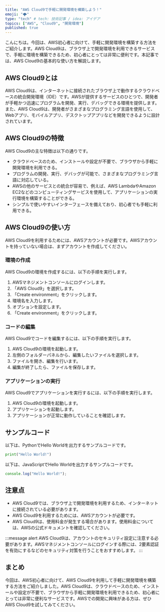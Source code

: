 ```yaml
---
title: "AWS Cloud9で手軽に開発環境を構築しよう！"
emoji: "🌩️"
type: "tech" # tech: 技術記事 / idea: アイデア
topics: ["AWS", "Cloud9", "開発環境"]
published: true
---
```


こんにちは。今回は、AWS初心者に向けて、手軽に開発環境を構築する方法をご紹介します。AWS Cloud9は、ブラウザ上で開発環境を利用できるサービスで、手軽に環境を構築できるため、初心者にとっては非常に便利です。本記事では、AWS Cloud9の基本的な使い方を解説します。

## AWS Cloud9とは

AWS Cloud9は、インターネットに接続されたブラウザ上で動作するクラウドベースの統合開発環境（IDE）です。AWSが提供するサービスのひとつで、開発者が手軽かつ迅速にプログラムを開発、実行、デバッグできる環境を提供します。また、AWS Cloud9は、開発者がさまざまなプログラミング言語を使用して、Webアプリ、モバイルアプリ、デスクトップアプリなどを開発できるように設計されています。

## AWS Cloud9の特徴

AWS Cloud9の主な特徴は以下の通りです。

- クラウドベースのため、インストールや設定が不要で、ブラウザから手軽に開発環境を利用できる。
- プログラムの開発、実行、デバッグが可能で、さまざまなプログラミング言語に対応している。
- AWSの他のサービスとの統合が容易で、例えば、AWS LambdaやAmazon EC2などのコンピューティングサービスを使用して、アプリケーションの実行環境を構築することができる。
- シンプルで使いやすいインターフェースを備えており、初心者でも手軽に利用できる。

## AWS Cloud9の使い方

AWS Cloud9を利用するためには、AWSアカウントが必要です。AWSアカウントを持っていない場合は、まずアカウントを作成してください。

### 環境の作成

AWS Cloud9の環境を作成するには、以下の手順を実行します。

1. AWSマネジメントコンソールにログインします。
2. 「AWS Cloud9」を選択します。
3. 「Create environment」をクリックします。
4. 環境名を入力します。
5. オプションを設定します。
6. 「Create environment」をクリックします。

### コードの編集

AWS Cloud9でコードを編集するには、以下の手順を実行します。

1. AWS Cloud9の環境を起動します。
2. 左側のフォルダーパネルから、編集したいファイルを選択します。
3. ファイルを開き、編集を行います。
4. 編集が終了したら、ファイルを保存します。

### アプリケーションの実行

AWS Cloud9でアプリケーションを実行するには、以下の手順を実行します。

1. AWS Cloud9の環境を起動します。
2. アプリケーションを起動します。
3. アプリケーションが正常に動作していることを確認します。

## サンプルコード

以下は、PythonでHello Worldを出力するサンプルコードです。

```python
print("Hello World!")
```

以下は、JavaScriptでHello Worldを出力するサンプルコードです。

```javascript
console.log("Hello World!");
```

## 注意点

- AWS Cloud9では、ブラウザ上で開発環境を利用するため、インターネットに接続されている必要があります。
- AWS Cloud9を利用するためには、AWSアカウントが必要です。
- AWS Cloud9は、使用料金が発生する場合があります。使用料金については、AWSの公式ドキュメントを確認してください。

:::message alert
AWS Cloud9は、アカウントのセキュリティ設定に注意する必要があります。AWSマネジメントコンソールにログインする際には、2要素認証を有効にするなどのセキュリティ対策を行うことをおすすめします。
:::

## まとめ

今回は、AWS初心者に向けて、AWS Cloud9を利用して手軽に開発環境を構築する方法をご紹介しました。AWS Cloud9は、クラウドベースのため、インストールや設定が不要で、ブラウザから手軽に開発環境を利用できるため、初心者にとっては非常に便利なサービスです。AWSでの開発に興味がある方は、ぜひAWS Cloud9を試してみてください。
